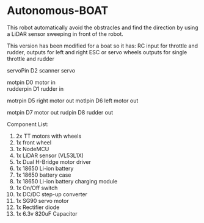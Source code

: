 # Autonomous-BOAT
This robot automatically avoid the obstracles and find the direction by using
  a LiDAR sensor sweeping in front of the robot.
  
This version has been modified for a boat so it has:
RC input for throttle and rudder, 
outputs for left and right ESC or servo wheels 
outputs for single throttle and rudder


servoPin D2     scanner servo

motpin D0       motor in   
rudderpin D1    rudder in
      
motrpin D5     right motor out 
motlpin D6     left motor out

motpin D7      motor out
rudpin D8      rudder out

Component List:
1. 2x TT motors with wheels
2. 1x front wheel
3. 1x NodeMCU
4. 1x LiDAR sensor (VL53L1X)
5. 1x Dual H-Bridge motor driver
6. 1x 18650 Li-ion battery
7. 1x 18650 battery case
8. 1x 18650 Li-ion battery charging module
9. 1x On/Off switch
10. 1x DC/DC step-up converter
11. 1x SG90 servo motor
12. 1x Rectifier diode
13. 1x 6.3v 820uF Capacitor
